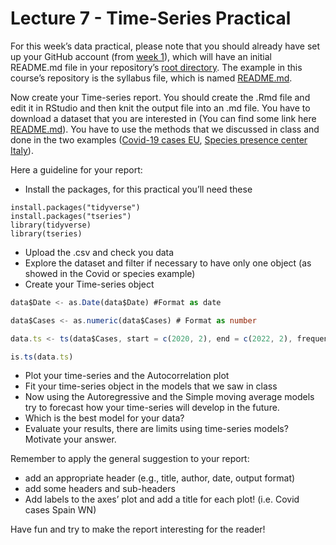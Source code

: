 
# Lecture 7 - Time-Series Practical

For this week’s data practical, please note that you should already have
set up your GitHub account (from [week 1](../1_introduction/README.md)),
which will have an initial README.md file in your repository’s [root
directory](https://en.wikipedia.org/wiki/Root_directory). The example in
this course’s repository is the syllabus file, which is named
[README.md](../README.md).

Now create your Time-series report. You should create the .Rmd file and
edit it in RStudio and then knit the output file into an .md file. You
have to download a dataset that you are interested in (You can find some
link here [README.md](../7_data_modelling/Datasets/README.md)). You have
to use the methods that we discussed in class and done in the two
examples ([Covid-19 cases
EU](../7_data_modelling/Datasets/Covid_19_cases_EU.csv), [Species
presence center
Italy](../7_data_modelling/Datasets/Species_Individuals_center_Italy.csv)).

Here a guideline for your report:

-   Install the packages, for this practical you’ll need these

``` setup
install.packages("tidyverse")
install.packages("tseries")
library(tidyverse)
library(tseries)
```

-   Upload the .csv and check you data
-   Explore the dataset and filter if necessary to have only one object
    (as showed in the Covid or species example)
-   Create your Time-series object

``` ts
data$Date <- as.Date(data$Date) #Format as date

data$Cases <- as.numeric(data$Cases) # Format as number

data.ts <- ts(data$Cases, start = c(2020, 2), end = c(2022, 2), frequency = 365)

is.ts(data.ts)
```

-   Plot your time-series and the Autocorrelation plot
-   Fit your time-series object in the models that we saw in class
-   Now using the Autoregressive and the Simple moving average models
    try to forecast how your time-series will develop in the future.
-   Which is the best model for your data?
-   Evaluate your results, there are limits using time-series models?
    Motivate your answer.

Remember to apply the general suggestion to your report:

-   add an appropriate header (e.g., title, author, date, output format)
-   add some headers and sub-headers
-   Add labels to the axes’ plot and add a title for each plot!
    (i.e. Covid cases Spain WN)

Have fun and try to make the report interesting for the reader!
